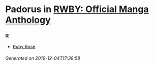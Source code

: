 # Padorus in [RWBY: Official Manga Anthology](https://myanimelist.net/manga/107982/RWBY__Official_Manga_Anthology)

### R
* [Ruby Rose](https://github.com/shadow578/Project-Padoru/blob/master/table-of-contents/characters/RubyRose.md)

###### Generated on 2019-12-04T17:38:58
